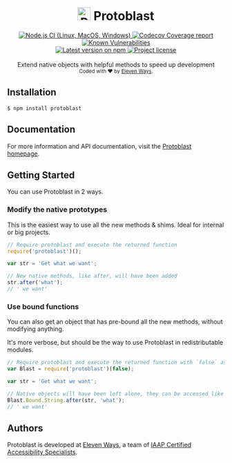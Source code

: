 <h1 align="center">
  <img src="https://protoblast.develry.be/media/static/protoblast-small.png" width=30 alt="Protoblast logo"/>
  <b>Protoblast</b>
</h1>
<div align="center">
  <!-- CI - Github Actions -->
  <a href="https://github.com/11ways/protoblast/actions/workflows/unit_test.yaml">
    <img src="https://github.com/11ways/protoblast/actions/workflows/unit_test.yaml/badge.svg" alt="Node.js CI (Linux, MacOS, Windows)" />
  </a>

  <!-- Coverage - Codecov -->
  <a href="https://codecov.io/gh/11ways/protoblast">
    <img src="https://img.shields.io/codecov/c/github/11ways/protoblast/master.svg" alt="Codecov Coverage report" />
  </a>

  <!-- DM - Snyk -->
  <a href="https://snyk.io/test/github/11ways/protoblast?targetFile=package.json">
    <img src="https://snyk.io/test/github/11ways/protoblast/badge.svg?targetFile=package.json" alt="Known Vulnerabilities" />
  </a>
</div>

<div align="center">
  <!-- Version - npm -->
  <a href="https://www.npmjs.com/package/protoblast">
    <img src="https://img.shields.io/npm/v/protoblast.svg" alt="Latest version on npm" />
  </a>

  <!-- License - MIT -->
  <a href="https://github.com/11ways/protoblast#license">
    <img src="https://img.shields.io/github/license/11ways/protoblast.svg" alt="Project license" />
  </a>
</div>
<br>
<div align="center">
  Extend native objects with helpful methods to speed up development
</div>
<div align="center">
  <sub>
    Coded with ❤️ by <a href="#authors">Eleven Ways</a>.
  </sub>
</div>

## Installation

    $ npm install protoblast

## Documentation

For more information and API documentation, visit the [Protoblast homepage](https://protoblast.develry.be).

## Getting Started

You can use Protoblast in 2 ways.

### Modify the native prototypes

This is the easiest way to use all the new methods & shims.
Ideal for internal or big projects.

```javascript
// Require protoblast and execute the returned function
require('protoblast')();

var str = 'Get what we want';

// New native methods, like after, will have been added
str.after('what');
// ' we want'
```

### Use bound functions

You can also get an object that has pre-bound all the new methods,
without modifying anything.

It's more verbose, but should be the way to use Protoblast in redistributable
modules.

```javascript
// Require protoblast and execute the returned function with `false` as parameter
var Blast = require('protoblast')(false);

var str = 'Get what we want';

// Native objects will have been left alone, they can be accessed like this:
Blast.Bound.String.after(str, 'what');
// ' we want'
```

## Authors

Protoblast is developed at [Eleven Ways](https://www.elevenways.be/), a team of [IAAP Certified Accessibility Specialists](https://www.accessibilityassociation.org/).